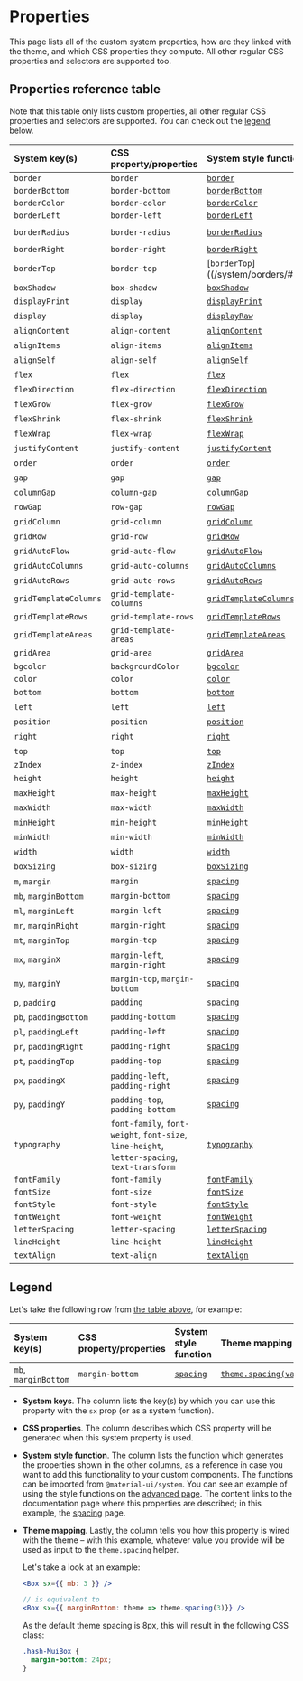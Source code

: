 # Properties

<p class="description">This page lists all of the custom system properties, how are they linked with the theme, and which CSS properties they compute. All other regular CSS properties and selectors are supported too.</p>

## Properties reference table

Note that this table only lists custom properties, all other regular CSS properties and selectors are supported. You can check out the [legend](/system/properties/#legend) below.

| System key(s)         | CSS property/properties                                                                      | System style function                                        | Theme mapping                                                                           |
| :-------------------- | :------------------------------------------------------------------------------------------- | :----------------------------------------------------------- | :-------------------------------------------------------------------------------------- |
| `border`              | `border`                                                                                     | [`border`](/system/borders/#border)                          | `${value}px solid`                                                                      |
| `borderBottom`        | `border-bottom`                                                                              | [`borderBottom`](/system/borders/#border)                    | `${value}px solid`                                                                      |
| `borderColor`         | `border-color`                                                                               | [`borderColor`](/system/borders/#border-color)               | [`theme.palette[value]`](/customization/default-theme/?expand-path=$.palette)           |
| `borderLeft`          | `border-left`                                                                                | [`borderLeft`](/system/borders/#border)                      | `${value}px solid`                                                                      |
| `borderRadius`        | `border-radius`                                                                              | [`borderRadius`](system/borders/#border-radius)              | [`theme.shape.borderRadius * value`](/customization/default-theme/?expand-path=$.shape) |
| `borderRight`         | `border-right`                                                                               | [`borderRight`](/system/borders/#border)                     | `${value}px solid`                                                                      |
| `borderTop`           | `border-top`                                                                                 | [`borderTop`]((/system/borders/#border)                      | `${value}px solid`                                                                      |
| `boxShadow`           | `box-shadow`                                                                                 | [`boxShadow`](/system/shadows/)                              | `theme.shadows[value]`                                                                  |
| `displayPrint`        | `display`                                                                                    | [`displayPrint`](/system/display/#display-in-print)          | none                                                                                    |
| `display`             | `display`                                                                                    | [`displayRaw`](/system/display/)                             | none                                                                                    |
| `alignContent`        | `align-content`                                                                              | [`alignContent`](/system/flexbox/#align-content)             | none                                                                                    |
| `alignItems`          | `align-items`                                                                                | [`alignItems`](/system/flexbox/#align-items)                 | none                                                                                    |
| `alignSelf`           | `align-self`                                                                                 | [`alignSelf`](/system/flexbox/#align-self)                   | none                                                                                    |
| `flex`                | `flex`                                                                                       | [`flex`](/system/flexbox/)                                   | none                                                                                    |
| `flexDirection`       | `flex-direction`                                                                             | [`flexDirection`](/system/flexbox/#flex-direction)           | none                                                                                    |
| `flexGrow`            | `flex-grow`                                                                                  | [`flexGrow`](/system/flexbox/#flex-grow)                     | none                                                                                    |
| `flexShrink`          | `flex-shrink`                                                                                | [`flexShrink`](/system/flexbox/#flex-shrink)                 | none                                                                                    |
| `flexWrap`            | `flex-wrap`                                                                                  | [`flexWrap`](/system/flexbox/#flex-wrap)                     | none                                                                                    |
| `justifyContent`      | `justify-content`                                                                            | [`justifyContent`](/system/flexbox/#justify-content)         | none                                                                                    |
| `order`               | `order`                                                                                      | [`order`](/system/flexbox/#order)                            | none                                                                                    |
| `gap`                 | `gap`                                                                                        | [`gap`](/system/grid/#gap)                                   | none                                                                                    |
| `columnGap`           | `column-gap`                                                                                 | [`columnGap`](/system/grid/#row-gap-amp-column-gap)          | none                                                                                    |
| `rowGap`              | `row-gap`                                                                                    | [`rowGap`](/system/grid/#row-gap-amp-column-gap)             | none                                                                                    |
| `gridColumn`          | `grid-column`                                                                                | [`gridColumn`](/system/grid/#grid-column)                    | none                                                                                    |
| `gridRow`             | `grid-row`                                                                                   | [`gridRow`](/system/grid/#grid-row)                          | none                                                                                    |
| `gridAutoFlow`        | `grid-auto-flow`                                                                             | [`gridAutoFlow`](/system/grid/#grid-auto-flow)               | none                                                                                    |
| `gridAutoColumns`     | `grid-auto-columns`                                                                          | [`gridAutoColumns`](/system/grid/#grid-auto-columns)         | none                                                                                    |
| `gridAutoRows`        | `grid-auto-rows`                                                                             | [`gridAutoRows`](/system/grid/#grid-auto-rows)               | none                                                                                    |
| `gridTemplateColumns` | `grid-template-columns`                                                                      | [`gridTemplateColumns`](/system/grid/#grid-template-columns) | none                                                                                    |
| `gridTemplateRows`    | `grid-template-rows`                                                                         | [`gridTemplateRows`](/system/grid/#grid-template-rows)       | none                                                                                    |
| `gridTemplateAreas`   | `grid-template-areas`                                                                        | [`gridTemplateAreas`](/system/grid/#grid-template-areas)     | none                                                                                    |
| `gridArea`            | `grid-area`                                                                                  | [`gridArea`](/system/grid/#grid-area)                        | none                                                                                    |
| `bgcolor`             | `backgroundColor`                                                                            | [`bgcolor`](/system/palette/#background-color)               | [`theme.palette[value]`](/customization/default-theme/?expand-path=$.palette)           |
| `color`               | `color`                                                                                      | [`color`](/system/palette/#color)                            | [`theme.palette[value]`](/customization/default-theme/?expand-path=$.palette)           |
| `bottom`              | `bottom`                                                                                     | [`bottom`](/system/positions/)                               | none                                                                                    |
| `left`                | `left`                                                                                       | [`left`](/system/positions/)                                 | none                                                                                    |
| `position`            | `position`                                                                                   | [`position`](/system/positions/)                             | none                                                                                    |
| `right`               | `right`                                                                                      | [`right`](/system/positions/)                                | none                                                                                    |
| `top`                 | `top`                                                                                        | [`top`](/system/positions/)                                  | none                                                                                    |
| `zIndex`              | `z-index`                                                                                    | [`zIndex`](/system/positions/#z-index)                       | [`theme.zIndex[value]`](/customization/default-theme/?expand-path=$.zIndex)             |
| `height`              | `height`                                                                                     | [`height`](/system/sizing/#height)                           | none                                                                                    |
| `maxHeight`           | `max-height`                                                                                 | [`maxHeight`](/system/sizing/)                               | none                                                                                    |
| `maxWidth`            | `max-width`                                                                                  | [`maxWidth`](/system/sizing/)                                | none                                                                                    |
| `minHeight`           | `min-height`                                                                                 | [`minHeight`](/system/sizing/)                               | none                                                                                    |
| `minWidth`            | `min-width`                                                                                  | [`minWidth`](/system/sizing/)                                | none                                                                                    |
| `width`               | `width`                                                                                      | [`width`](/system/sizing/#width)                             | none                                                                                    |
| `boxSizing`           | `box-sizing`                                                                                 | [`boxSizing`](/system/sizing/)                               | none                                                                                    |
| `m`, `margin`         | `margin`                                                                                     | [`spacing`](/system/spacing/)                                | [`theme.spacing(value)`](/customization/default-theme/?expand-path=$.spacing)           |
| `mb`, `marginBottom`  | `margin-bottom`                                                                              | [`spacing`](/system/spacing/)                                | [`theme.spacing(value)`](/customization/default-theme/?expand-path=$.spacing)           |
| `ml`, `marginLeft`    | `margin-left`                                                                                | [`spacing`](/system/spacing/)                                | [`theme.spacing(value)`](/customization/default-theme/?expand-path=$.spacing)           |
| `mr`, `marginRight`   | `margin-right`                                                                               | [`spacing`](/system/spacing/)                                | [`theme.spacing(value)`](/customization/default-theme/?expand-path=$.spacing)           |
| `mt`, `marginTop`     | `margin-top`                                                                                 | [`spacing`](/system/spacing/)                                | [`theme.spacing(value)`](/customization/default-theme/?expand-path=$.spacing)           |
| `mx`, `marginX`       | `margin-left`, `margin-right`                                                                | [`spacing`](/system/spacing/)                                | [`theme.spacing(value)`](/customization/default-theme/?expand-path=$.spacing)           |
| `my`, `marginY`       | `margin-top`, `margin-bottom`                                                                | [`spacing`](/system/spacing/)                                | [`theme.spacing(value)`](/customization/default-theme/?expand-path=$.spacing)           |
| `p`, `padding`        | `padding`                                                                                    | [`spacing`](/system/spacing/)                                | [`theme.spacing(value)`](/customization/default-theme/?expand-path=$.spacing)           |
| `pb`, `paddingBottom` | `padding-bottom`                                                                             | [`spacing`](/system/spacing/)                                | [`theme.spacing(value)`](/customization/default-theme/?expand-path=$.spacing)           |
| `pl`, `paddingLeft`   | `padding-left`                                                                               | [`spacing`](/system/spacing/)                                | [`theme.spacing(value)`](/customization/default-theme/?expand-path=$.spacing)           |
| `pr`, `paddingRight`  | `padding-right`                                                                              | [`spacing`](/system/spacing/)                                | [`theme.spacing(value)`](/customization/default-theme/?expand-path=$.spacing)           |
| `pt`, `paddingTop`    | `padding-top`                                                                                | [`spacing`](/system/spacing/)                                | [`theme.spacing(value)`](/customization/default-theme/?expand-path=$.spacing)           |
| `px`, `paddingX`      | `padding-left`, `padding-right`                                                              | [`spacing`](/system/spacing/)                                | [`theme.spacing(value)`](/customization/default-theme/?expand-path=$.spacing)           |
| `py`, `paddingY`      | `padding-top`, `padding-bottom`                                                              | [`spacing`](/system/spacing/)                                | [`theme.spacing(value)`](/customization/default-theme/?expand-path=$.spacing)           |
| `typography`          | `font-family`, `font-weight`, `font-size`, `line-height`, `letter-spacing`, `text-transform` | [`typography`](/system/typography/#variant)                  | [`theme.typography[value]`](/customization/default-theme/?expand-path=$.typography)     |
| `fontFamily`          | `font-family`                                                                                | [`fontFamily`](/system/typography/#font-family)              | [`theme.typography[value]`](/customization/default-theme/?expand-path=$.typography)     |
| `fontSize`            | `font-size`                                                                                  | [`fontSize`](/system/typography/#font-size)                  | [`theme.typography[value]`](/customization/default-theme/?expand-path=$.typography)     |
| `fontStyle`           | `font-style`                                                                                 | [`fontStyle`](/system/typography/#font-style)                | [`theme.typography[value]`](/customization/default-theme/?expand-path=$.typography)     |
| `fontWeight`          | `font-weight`                                                                                | [`fontWeight`](/system/typography/#font-weight)              | [`theme.typography[value]`](/customization/default-theme/?expand-path=$.typography)     |
| `letterSpacing`       | `letter-spacing`                                                                             | [`letterSpacing`](/system/typography/#letter-spacing)        | [`theme.typography[value]`](/customization/default-theme/?expand-path=$.typography)     |
| `lineHeight`          | `line-height`                                                                                | [`lineHeight`](/system/typography/#line-height)              | [`theme.typography[value]`](/customization/default-theme/?expand-path=$.typography)     |
| `textAlign`           | `text-align`                                                                                 | [`textAlign`](/system/typography/#text-alignment)            | none                                                                                    |

## Legend

Let's take the following row from [the table above](#properties-reference-table), for example:

| System key(s)        | CSS property/properties | System style function         | Theme mapping                                                                 |
| :------------------- | :---------------------- | :---------------------------- | :---------------------------------------------------------------------------- |
| `mb`, `marginBottom` | `margin-bottom`         | [`spacing`](/system/spacing/) | [`theme.spacing(value)`](/customization/default-theme/?expand-path=$.spacing) |

- **System keys**.
  The column lists the key(s) by which you can use this property with the `sx` prop (or as a system function).

- **CSS properties**.
  The column describes which CSS property will be generated when this system property is used.

- **System style function**.
  The column lists the function which generates the properties shown in the other columns, as a reference in case you want to add this functionality to your custom components. The functions can be imported from `@material-ui/system`.
  You can see an example of using the style functions on the [advanced page](/system/advanced/#using-standalone-system-utilities). The content links to the documentation page where this properties are described; in this example, the [spacing](/system/spacing/) page.

- **Theme mapping**.
  Lastly, the column tells you how this property is wired with the theme – with this example, whatever value you provide will be used as input to the `theme.spacing` helper.

  Let's take a look at an example:

  ```jsx
  <Box sx={{ mb: 3 }} />

  // is equivalent to
  <Box sx={{ marginBottom: theme => theme.spacing(3)}} />
  ```

  As the default theme spacing is 8px, this will result in the following CSS class:

  ```css
  .hash-MuiBox {
    margin-bottom: 24px;
  }
  ```
